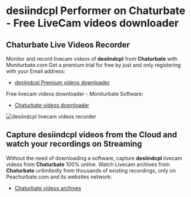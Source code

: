 # desiindcpl Performer on Chaturbate - Free LiveCam videos downloader

## Chaturbate Live Videos Recorder

Monitor and record livecam videos of **desiindcpl** from **Chaturbate** with Moniturbate.com
Get a premium trial for free by just and only registering with your Email address:
* [desiindcpl Premium videos downloader](https://moniturbate.com/request-demo-licence-key.html)

Free livecam videos downloader - Moniturbate Software:
* [Chaturbate videos downloader](https://moniturbate.com/moniturbate-download-software.html)

![desiindcpl livecam videos recorder](https://peachurnet.com/templates/moniturbate-software.png)


## Capture desiindcpl videos from the Cloud and watch your recordings on Streaming

Without the need of downloading a software, capture **desiindcpl** livecam videos from **Chaturbate** 100% online.
Watch Livecam archives from **Chaturbate** unlimitedly from thousands of existing recordings, only on Peachurbate.com and its websites network:
* [Chaturbate videos archives](https://peachurnet.com/)